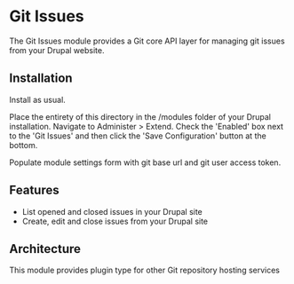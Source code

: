 Git Issues
===============
The Git Issues module provides a Git core API layer
for managing git issues from your Drupal website.

## Installation

Install as usual.

Place the entirety of this directory in the /modules folder of your Drupal
installation. Navigate to Administer > Extend. Check the 'Enabled' box next
to the 'Git Issues' and then click
the 'Save Configuration' button at the bottom.

Populate module settings form with git base url and git user access token.

## Features
* List opened and closed issues in your Drupal site
* Create, edit and close issues from your Drupal site



## Architecture
This module provides plugin type for other Git repository hosting services
